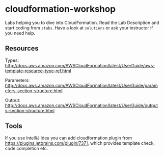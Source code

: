 # cloudformation-workshop

Labs helping you to dive into CloudFormation. Read the Lab Description and start coding from ``stubs``. 
Have a look at ``solutions`` or ask your instructor if you need help.

## Resources
Types: http://docs.aws.amazon.com/AWSCloudFormation/latest/UserGuide/aws-template-resource-type-ref.html

Parameters: http://docs.aws.amazon.com/AWSCloudFormation/latest/UserGuide/parameters-section-structure.html

Output: http://docs.aws.amazon.com/AWSCloudFormation/latest/UserGuide/outputs-section-structure.html 

## Tools
If you use IntelliJ Idea you can add cloudformation plugin from https://plugins.jetbrains.com/plugin/7371, 
which provides template check, code completion etc.
